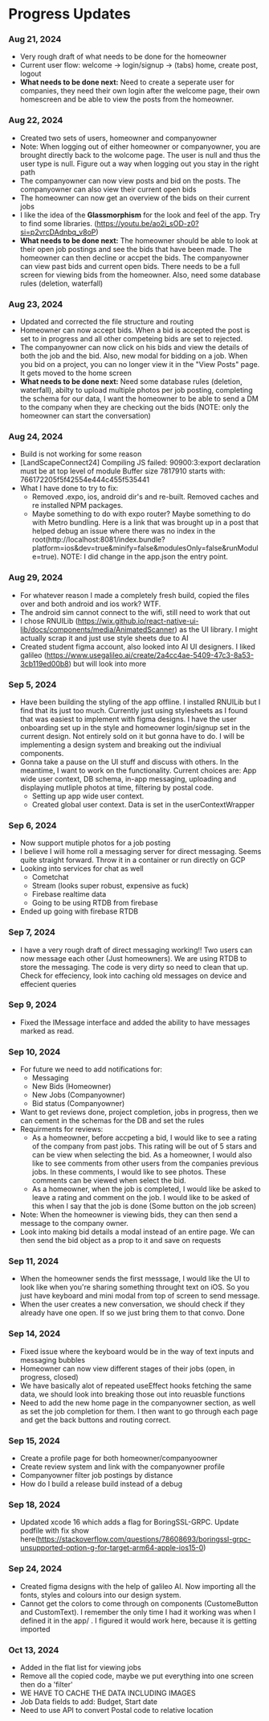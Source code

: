 # Progress Updates

### Aug 21, 2024

- Very rough draft of what needs to be done for the homeowner
- Current user flow: welcome -> login/signup -> (tabs) home, create post, logout
- **What needs to be done next:** Need to create a seperate user for companies, they need their own login after the welcome page, their own homescreen and be able to view the posts from the homeowner.

### Aug 22, 2024

- Created two sets of users, homeowner and companyowner
- Note: When logging out of either homeowner or companyowner, you are brought directly back to the wolcome page. The user is null and thus the user type is null. Figure out a way when logging out you stay in the right path
- The companyowner can now view posts and bid on the posts. The companyowner can also view their current open bids
- The homeowner can now get an overview of the bids on their current jobs
- I like the idea of the **Glassmorphism** for the look and feel of the app. Try to find some libraries. (https://youtu.be/ao2i_sOD-z0?si=p2vrcDAdnbq_v8oP)
- **What needs to be done next:** The homeowner should be able to look at their open job postings and see the bids that have been made. The homeowner can then decline or accpet the bids. The companyowner can view past bids and current open bids. There needs to be a full screen for viewing bids from the homeowner. Also, need some database rules (deletion, waterfall)

### Aug 23, 2024

- Updated and corrected the file structure and routing
- Homeowner can now accept bids. When a bid is accepted the post is set to in progress and all other competeing bids are set to rejected.
- The companyowner can now click on his bids and view the details of both the job and the bid. Also, new modal for bidding on a job. When you bid on a project, you can no longer view it in the "View Posts" page. It gets moved to the home screen
- **What needs to be done next:** Need some database rules (deletion, waterfall), abilty to upload multiple photos per job posting, completing the schema for our data, I want the homeowner to be able to send a DM to the company when they are checking out the bids (NOTE: only the homeowner can start the conversation)

### Aug 24, 2024

- Build is not working for some reason
- [LandScapeConnect24] Compiling JS failed: 90900:3:export declaration must be at top level of module Buffer size 7817910 starts with: 766172205f5f42554e444c455f535441
- What I have done to try to fix:
  - Removed .expo, ios, android dir's and re-built. Removed caches and re installed NPM packages.
  - Maybe something to do with expo router? Maybe something to do with Metro bundling. Here is a link that was brought up in a post that helped debug an issue where there was no index in the root(http://localhost:8081/index.bundle?platform=ios&dev=true&minify=false&modulesOnly=false&runModule=true). NOTE: I did change in the app.json the entry point.

### Aug 29, 2024

- For whatever reason I made a completely fresh build, copied the files over and both android and ios work? WTF.
- The android sim cannot connect to the wifi, still need to work that out
- I chose RNUILib (https://wix.github.io/react-native-ui-lib/docs/components/media/AnimatedScanner) as the UI library. I might actually scrap it and just use style sheets due to AI
- Created student figma account, also looked into AI UI designers. I liked galileo (https://www.usegalileo.ai/create/2a4cc4ae-5409-47c3-8a53-3cb119ed00b8) but will look into more

### Sep 5, 2024

- Have been building the styling of the app offline. I installed RNUILib but I find that its just too much. Currently just using stylesheets as I found that was easiest to implement with figma designs. I have the user onboarding set up in the style and homeowner login/signup set in the current design. Not entirely sold on it but gonna have to do. I will be implementing a design system and breaking out the indiviual components.
- Gonna take a pause on the UI stuff and discuss with others. In the meantime, I want to work on the functionality. Current choices are: App wide user context, DB schema, in-app messaging, uploading and displaying mutliple photos at time, filtering by postal code.
  - Setting up app wide user context.
  - Created global user context. Data is set in the userContextWrapper

### Sep 6, 2024

- Now support mutiple photos for a job posting
- I believe I will home roll a messaging server for direct messaging. Seems quite straight forward. Throw it in a container or run directly on GCP
- Looking into services for chat as well
  - Cometchat
  - Stream (looks super robust, expensive as fuck)
  - Firebase realtime data
  - Going to be using RTDB from firebase
- Ended up going with firebase RTDB

### Sep 7, 2024

- I have a very rough draft of direct messaging working!! Two users can now message each other (Just homeowners). We are using RTDB to store the messaging. The code is very dirty so need to clean that up. Check for effeciency, look into caching old messages on device and effecient queries

### Sep 9, 2024

- Fixed the IMessage interface and added the ability to have messages marked as read.

### Sep 10, 2024

- For future we need to add notifications for:
  - Messaging
  - New Bids (Homeowner)
  - New Jobs (Companyowner)
  - Bid status (Companyowner)
- Want to get reviews done, project completion, jobs in progress, then we can cement in the schemas for the DB and set the rules
- Requirments for reviews:
  - As a homeowner, before accpeting a bid, I would like to see a rating of the company from past jobs. This rating will be out of 5 stars and can be view when selecting the bid. As a homeowner, I would also like to see comments from other users from the companies previous jobs. In these comments, I would like to see photos. These comments can be viewed when select the bid.
  - As a homeowner, when the job is completed, I would like be asked to leave a rating and comment on the job. I would like to be asked of this when I say that the job is done (Some button on the job screen)
- Note: When the homeowner is viewing bids, they can then send a message to the company owner.
- Look into making bid details a modal instead of an entire page. We can then send the bid object as a prop to it and save on requests

### Sep 11, 2024

- When the homeowner sends the first messsage, I would like the UI to look like when you're sharing something throught text on iOS. So you just have keyboard and mini modal from top of screen to send message.
- When the user creates a new conversation, we should check if they already have one open. If so we just bring them to that convo. Done

### Sep 14, 2024

- Fixed issue where the keyboard would be in the way of text inputs and messaging bubbles
- Homeowner can now view different stages of their jobs (open, in progress, closed)
- We have basically alot of repeated useEffect hooks fetching the same data, we should look into breaking those out into reuasble functions
- Need to add the new home page in the companyowner section, as well as set the job completion for them. I then want to go through each page and get the back buttons and routing correct.

### Sep 15, 2024

- Create a profile page for both homeowner/companyoowner
- Create review system and link with the companyowner profile
- Companyowner filter job postings by distance
- How do I build a release build instead of a debug

### Sep 18, 2024

- Updated xcode 16 which adds a flag for BoringSSL-GRPC. Update podfile with fix show here(https://stackoverflow.com/questions/78608693/boringssl-grpc-unsupported-option-g-for-target-arm64-apple-ios15-0)

### Sep 24, 2024

- Created figma designs with the help of galileo AI. Now importing all the fonts, styles and colours into our design system.
- Cannot get the colors to come through on components (CustomeButton and CustomText). I remember the only time I had it working was when I defined it in the app/ . I figured it would work here, because it is getting imported

### Oct 13, 2024

- Added in the flat list for viewing jobs
- Remove all the copied code, maybe we put everything into one screen then do a 'filter'
- WE HAVE TO CACHE THE DATA INCLUDING IMAGES
- Job Data fields to add: Budget, Start date
- Need to use API to convert Postal code to relative location
